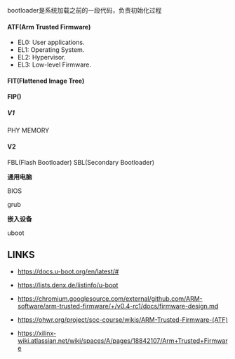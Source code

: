 bootloader是系统加载之前的一段代码，负责初始化过程

#### ATF(Arm Trusted Firmware)

* EL0: User applications.
* EL1: Operating System.
* EL2: Hypervisor.
* EL3: Low-level Firmware.




#### FIT(Flattened Image Tree)


#### FIP()

##### V1

PHY MEMORY



#### V2

FBL(Flash Bootloader)
SBL(Secondary Bootloader)





**通用电脑**

BIOS

grub




**嵌入设备**


uboot






## LINKS

* <https://docs.u-boot.org/en/latest/#>
* <https://lists.denx.de/listinfo/u-boot>

* <https://chromium.googlesource.com/external/github.com/ARM-software/arm-trusted-firmware/+/v0.4-rc1/docs/firmware-design.md>
* <https://ohwr.org/project/soc-course/wikis/ARM-Trusted-Firmware-(ATF)>
* <https://xilinx-wiki.atlassian.net/wiki/spaces/A/pages/18842107/Arm+Trusted+Firmware>